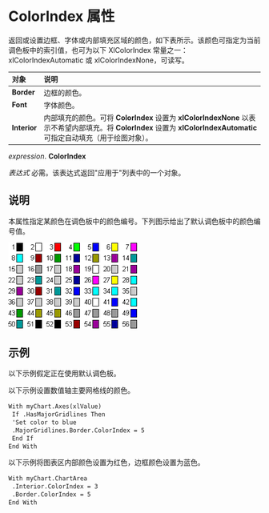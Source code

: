 
# ColorIndex 属性

返回或设置边框、字体或内部填充区域的颜色，如下表所示。该颜色可指定为当前调色板中的索引值，也可为以下 XlColorIndex 常量之一：xlColorIndexAutomatic 或 xlColorIndexNone，可读写。



|**对象**|**说明**|
|:-----|:-----|
|**Border**|边框的颜色。|
|**Font**|字体颜色。|
|**Interior**|内部填充的颜色。可将  **ColorIndex** 设置为 **xlColorIndexNone** 以表示不希望内部填充。将 **ColorIndex** 设置为 **xlColorIndexAutomatic** 可指定自动填充（用于绘图对象）。|

 _expression_. **ColorIndex**

 _表达式_ 必需。该表达式返回"应用于"列表中的一个对象。

## 说明

本属性指定某颜色在调色板中的颜色编号。下列图示给出了默认调色板中的颜色编号值。


![](images/colorin_ZA06050819.gif)




## 示例

以下示例假定正在使用默认调色板。

以下示例设置数值轴主要网格线的颜色。




```
With myChart.Axes(xlValue) 
 If .HasMajorGridlines Then 
 'Set color to blue 
 .MajorGridlines.Border.ColorIndex = 5 
 End If 
End With
```

以下示例将图表区内部颜色设置为红色，边框颜色设置为蓝色。




```
With myChart.ChartArea 
 .Interior.ColorIndex = 3 
 .Border.ColorIndex = 5 
End With
```

